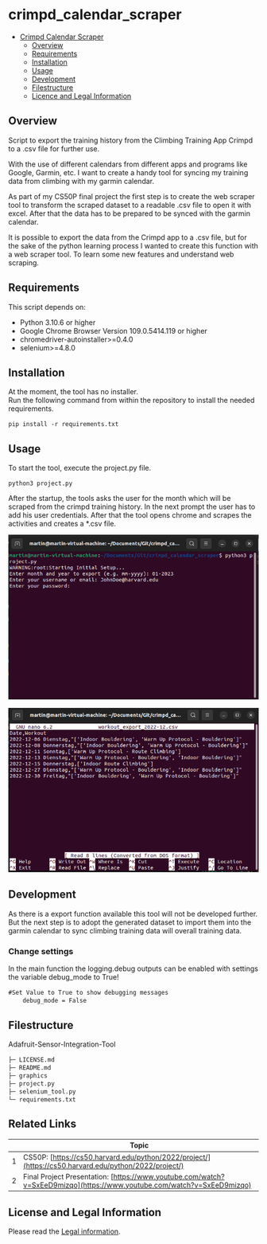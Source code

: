 # **crimpd_calendar_scraper**

- [Crimpd Calendar Scraper](#crimpd-calendar-scraper)
  - [Overview](#overview)
  - [Requirements](#requirements)
  - [Installation](#installation)
  - [Usage](#usage)
  - [Development](#development)
  - [Filestructure](#filestructure)
  - [Licence and Legal Information](#license-and-legal-information)


## **Overview**
Script to export the training history from the Climbing Training App Crimpd to a .csv file for further use.</br>

With the use of different calendars from different apps and programs like Google, Garmin, etc. I want to create a handy tool for syncing my training data from climbing with my garmin calendar.

As part of my CS50P final project the first step is to create the web scraper
tool to transform the scraped dataset to a readable .csv file to open it with excel. After that the data has to be prepared to be synced with the garmin calendar.

It is possible to export the data from the Crimpd app to a .csv file, but for the sake of the python learning process I wanted to create this function with a web scraper tool. To learn some new features and understand web scraping.

## **Requirements**
This script depends on:

* Python 3.10.6 or higher
* Google Chrome Browser Version 109.0.5414.119 or higher
* chromedriver-autoinstaller>=0.4.0
* selenium>=4.8.0

## **Installation**

At the moment, the tool has no installer.</br>
Run the following command from within the repository to install the needed requirements.
```
pip install -r requirements.txt
```

## **Usage**
To start the tool, execute the project.py file.
```
python3 project.py
```

After the startup, the tools asks the user for the month which will be scraped from the crimpd training history. In the next prompt the user has to add his user credentials. After that the tool opens chrome and scrapes the activities and creates a *.csv file.

![UserInput](graphics/ccs_tool_user_input.png)

![Finished Export](graphics/ccs_tool_exported_csv_data.png)


## **Development**
As there is a export function available this tool will not be developed further. But the next step is to adopt the generated dataset to import them into the garmin calendar to sync climbing training data will overall training data.

### **Change settings**
In the main function the logging.debug outputs can be enabled with settings the variable debug_mode to True!
```
#Set Value to True to show debugging messages
    debug_mode = False
```
## **Filestructure**

Adafruit-Sensor-Integration-Tool
```
├─ LICENSE.md
├─ README.md
├─ graphics
├─ project.py
├─ selenium_tool.py
└─ requirements.txt
```

## **Related Links**

||Topic|
|-|-|
|1|CS50P: [https://cs50.harvard.edu/python/2022/project/](https://cs50.harvard.edu/python/2022/project/)
|2|Final Project Presentation: [https://www.youtube.com/watch?v=SxEeD9mizqo](https://www.youtube.com/watch?v=SxEeD9mizqo)

## **License and Legal Information**

Please read the [Legal information](LICENSE.md).
